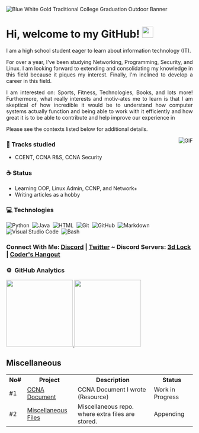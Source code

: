 ![Blue White Gold Traditional College Graduation Outdoor Banner](https://user-images.githubusercontent.com/75497349/116903076-83a5e700-ac6e-11eb-847b-958610786a0f.png)

# Hi, welcome to my GitHub! <img width="30" src="https://emojis.slackmojis.com/emojis/images/1593555389/9579/blob_excited.gif?1593555389" alt="party blob" />

I am a high school student eager to learn about information technology (IT).

<p align="justify">For over a year, I've been studying Networking, Programming, Security, and Linux. I am looking forward to extending and consolidating my knowledge in this field because it piques my interest. Finally, I'm inclined to develop a career in this field.</p>

<p align="justify">I am interested on: Sports, Fitness, Technologies, Books, and lots more! Furthermore, what really interests and motiv-ates me to learn is that I am skeptical of how incredible it would be to understand how computer systems actually function and being able to work with it efficiently and how great it is to be able to contribute and help improve our experience in </p>

Please see the contexts listed below for additional details.

<img alt="GIF" src="https://media.giphy.com/media/LmNwrBhejkK9EFP504/giphy.gif" align="right"/>

### 🧠 Tracks studied 

   - CCENT, CCNA R&S, CCNA Security

### ☕ Status

  - Learning OOP, Linux Admin, CCNP, and Network+
  - Writing articles as a hobby

### 💻 Technologies

![Python](https://img.shields.io/badge/-Python-05122A?style=flat&logo=python)&nbsp;
![Java](https://img.shields.io/badge/-Java-05122A?style=flat&logo=Java&logoColor=FFA518)&nbsp;
![HTML](https://img.shields.io/badge/-HTML-05122A?style=flat&logo=HTML5)&nbsp;
![Git](https://img.shields.io/badge/-Git-05122A?style=flat&logo=git)&nbsp;
![GitHub](https://img.shields.io/badge/-GitHub-05122A?style=flat&logo=github)&nbsp;
![Markdown](https://img.shields.io/badge/-Markdown-05122A?style=flat&logo=markdown)&nbsp;
![Visual Studio Code](https://img.shields.io/badge/-Visual%20Studio%20Code-05122A?style=flat&logo=visual-studio-code&logoColor=007ACC)&nbsp;
![Bash](https://img.shields.io/badge/-Shell_Script-05122A?style=flat&logo=gnu-bash)&nbsp;

### Connect With Me: <a href="https://discordapp.com/users/448500121605505035/">Discord</a> | <a href="https://twitter.com/Francis_IGP">Twitter</a> ~ Discord Servers: <a href="https://discord.gg/G563YXspQf">3d Lock</a> | <a href="https://discord.gg/sc8n9p8w6E">Coder's Hangout</a>


### ⚙️ &nbsp;GitHub Analytics

<p align="left">
  <a href="https://github.com/FrancisIGP">
    <img height="180em" src="https://github-readme-stats.vercel.app/api?username=FrancisIGP&count_private=true&show_icons=true&theme=algolia&&include_all_commits=true"/>
    <img height="180em" src="https://github-readme-stats-eight-theta.vercel.app/api/top-langs/?username=amandewatnitrr&hide=html,css,javascript&layout=compact&langs_count=8&theme=algolia"/>
  </a>
</p>

## Miscellaneous

<table>
  <tr>
    <th>No#</th>        
    <th>Project</th>
    <th>Description</th>
    <th>Status</th>
  </tr>
  <tr>
    <td>#1</td>
    <td><a href="https://github.com/FrancisIGP/CCNA-Document">CCNA Document</a></td>
    <td>CCNA Document I wrote (Resource)</td>
    <td>Work in Progress</td>
  </tr>
  <tr>
    <td>#2</td>
    <td><a href="https://github.com/FrancisIGP/Miscellaneous">Miscellaneous Files</a></td>
    <td>Miscellaneous repo. where extra files are stored.</td>
    <td>Appending</td>
  </tr>
 </table>
